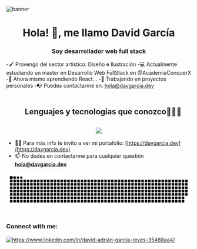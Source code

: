 ![banner](https://github.com/davgarciadev/davgarciadev/assets/174006710/60e16714-7b97-4748-8e3a-a717e7abd82a)

<h1 align="center">Hola! 👋, me llamo David García</h1>
<h3 align="center">Soy desarrollador web full stack</h3>

-🖌️ Provengo del sector artístico: Diseño e Ilustración 
-💻 Actualmente estudiando un master en Desarrollo Web FullStack en @AcademiaConquerX
-📖 Ahora mismo aprendiendo React...
-🚀 Trabajando en proyectos personales
-📭 Puedes contactarme en: hola@davgarcia.dev
<!--h1 without bottom border-->
<div id="user-content-toc">
  <ul align="center">
    <summary><h2 style="display: inline-block">Lenguajes y tecnologías que conozco👨🏻‍💻</h2></summary>
  </ul>
</div>
<!--tech stack icons-->
<p align="center">
  <a href="https://skillicons.dev">
    <img src="https://skillicons.dev/icons?i=html,css,js,sass,typescript,nodejs,express,mongodb,git,github,figma,mysql,jest,vite &perline=14" />
    
  </a>
</p>


- 👨‍💻 Para más info te invito a ver mi portafolio:  [https://davgarcia.dev](https://davgarcia.dev)
- 📫 No dudes en contactarme para cualquier questión **hola@davgarcia.dev**

<div align="center">
  <img  src="https://github.com/1999AZZAR/1999AZZAR/blob/readme/resources/img/grid-snake.svg"
       alt="snake" /></a>
</div>


<h3 align="left">Connect with me:</h3>
<p align="left">
<a href="https://linkedin.com/in/https://www.linkedin.com/in/david-adrián-garcía-reyes-35488aa4/" target="blank"><img align="center" src="https://raw.githubusercontent.com/rahuldkjain/github-profile-readme-generator/master/src/images/icons/Social/linked-in-alt.svg" alt="https://www.linkedin.com/in/david-adrián-garcía-reyes-35488aa4/" height="30" width="40" /></a>
</p>

